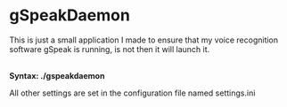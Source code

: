 gSpeakDaemon
============

This is just a small application I made to ensure that my voice recognition software gSpeak is running, is not then it will launch it.<br /><br />

<b>Syntax: ./gspeakdaemon <config></b><br />

All other settings are set in the configuration file named settings.ini